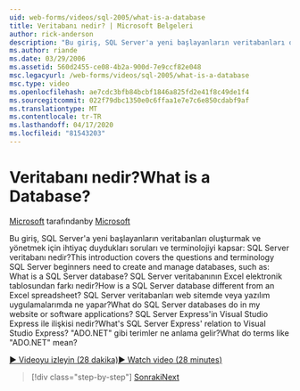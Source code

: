 ```yaml
---
uid: web-forms/videos/sql-2005/what-is-a-database
title: Veritabanı nedir? | Microsoft Belgeleri
author: rick-anderson
description: "Bu giriş, SQL Server'a yeni başlayanların veritabanları oluşturmak ve yönetmek için ihtiyaç duydukları soruları ve terminolojiyi kapsar: SQL Server veritabanı nedir? Nasıl..."
ms.author: riande
ms.date: 03/29/2006
ms.assetid: 560d2455-ce08-4b2a-900d-7e9ccf82e048
msc.legacyurl: /web-forms/videos/sql-2005/what-is-a-database
msc.type: video
ms.openlocfilehash: ae7cdc3bfb84bcbf1846a825fd2e41f8c49de1f4
ms.sourcegitcommit: 022f79dbc1350e0c6ffaa1e7e7c6e850cdabf9af
ms.translationtype: MT
ms.contentlocale: tr-TR
ms.lasthandoff: 04/17/2020
ms.locfileid: "81543203"
---
```

# <a name="what-is-a-database"></a><span data-ttu-id="26480-105">Veritabanı nedir?</span><span class="sxs-lookup"><span data-stu-id="26480-105">What is a Database?</span></span>

<span data-ttu-id="26480-106">[Microsoft](https://github.com/microsoft) tarafından</span><span class="sxs-lookup"><span data-stu-id="26480-106">by [Microsoft](https://github.com/microsoft)</span></span>

<span data-ttu-id="26480-107">Bu giriş, SQL Server'a yeni başlayanların veritabanları oluşturmak ve yönetmek için ihtiyaç duydukları soruları ve terminolojiyi kapsar: SQL Server veritabanı nedir?</span><span class="sxs-lookup"><span data-stu-id="26480-107">This introduction covers the questions and terminology SQL Server beginners need to create and manage databases, such as: What is a SQL Server database?</span></span> <span data-ttu-id="26480-108">SQL Server veritabanının Excel elektronik tablosundan farkı nedir?</span><span class="sxs-lookup"><span data-stu-id="26480-108">How is a SQL Server database different from an Excel spreadsheet?</span></span> <span data-ttu-id="26480-109">SQL Server veritabanları web sitemde veya yazılım uygulamalarımda ne yapar?</span><span class="sxs-lookup"><span data-stu-id="26480-109">What do SQL Server databases do in my website or software applications?</span></span> <span data-ttu-id="26480-110">SQL Server Express'in Visual Studio Express ile ilişkisi nedir?</span><span class="sxs-lookup"><span data-stu-id="26480-110">What's SQL Server Express' relation to Visual Studio Express?</span></span> <span data-ttu-id="26480-111">"ADO.NET" gibi terimler ne anlama gelir?</span><span class="sxs-lookup"><span data-stu-id="26480-111">What do terms like "ADO.NET" mean?</span></span>

[<span data-ttu-id="26480-112">&#9654; Videoyu izleyin (28 dakika)</span><span class="sxs-lookup"><span data-stu-id="26480-112">&#9654; Watch video (28 minutes)</span></span>](https://channel9.msdn.com/Blogs/ASP-NET-Site-Videos/what-is-a-database)

> [!div class="step-by-step"]
> [<span data-ttu-id="26480-113">Sonraki</span><span class="sxs-lookup"><span data-stu-id="26480-113">Next</span></span>](understanding-database-tables-and-records.md)
